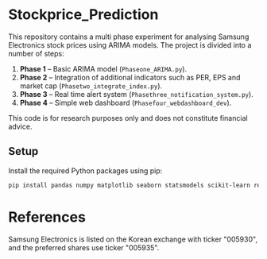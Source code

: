 
 # Stockprice_Prediction
 
 This repository contains a multi phase experiment for analysing Samsung Electronics stock prices using ARIMA models. The project is divided into a number of steps:
 
 1. **Phase 1** – Basic ARIMA model (`Phaseone_ARIMA.py`).
 2. **Phase 2** – Integration of additional indicators such as PER, EPS and market cap (`Phasetwo_integrate_index.py`).
 3. **Phase 3** – Real time alert system (`Phasethree_notification_system.py`).
 4. **Phase 4** – Simple web dashboard (`Phasefour_webdashboard_dev`).
 
 This code is for research purposes only and does not constitute financial advice.

## Setup
Install the required Python packages using pip:

```bash
pip install pandas numpy matplotlib seaborn statsmodels scikit-learn requests beautifulsoup4 yfinance flask
```

# References

Samsung Electronics is listed on the Korean exchange with ticker "005930",
and the preferred shares use ticker "005935".

